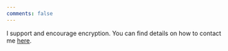 ```yaml
---
comments: false
---
```


I support and encourage encryption. You can find details on how to contact me [here](https://keybase.io/martinbies).

<!--You can do bullet points like this
* a
* b-->
